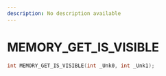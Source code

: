 ```yaml
---
description: No description available 
---
```


# MEMORY_GET_IS_VISIBLE

```cpp
int MEMORY_GET_IS_VISIBLE(int _Unk0, int _Unk1);
```